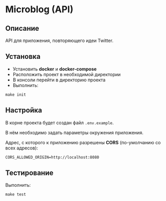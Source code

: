 # Microblog (API)

## Описание

API для приложения, повторяющего идеи Twitter.

## Установка

- Установить **docker** и **docker-compose**
- Расположить проект в необходимой директории
- В консоли перейти в директорию проекта
- Выполнить:
```
make init
```

## Настройка

В корне проекта будет создан файл `.env.example`.

В нём необходимо задать параметры окружения приложения.

Адрес, с которого к приложению разрешены **CORS** (по-умолчанию со всех адресов):
```
CORS_ALLOWED_ORIGIN=http://localhost:8080
```

## Тестирование

Выполнить:
```
make test
```
